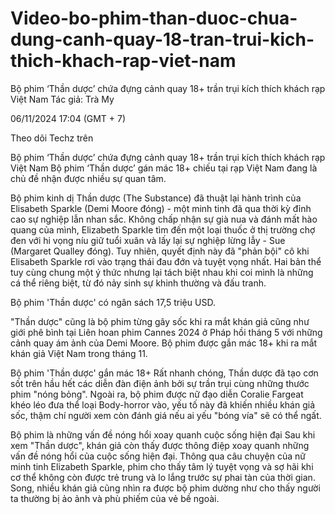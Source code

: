 # Video-bo-phim-than-duoc-chua-dung-canh-quay-18-tran-trui-kich-thich-khach-rap-viet-nam

Bộ phim ‘Thần dược’ chứa đựng cảnh quay 18+ trần trụi kích thích khách rạp Việt Nam
Tác giả: Trà My

06/11/2024 17:04 (GMT + 7)

Theo dõi Techz trên

Bộ phim ‘Thần dược’ chứa đựng cảnh quay 18+ trần trụi kích thích khách rạp Việt Nam 
Bộ phim ‘Thần dược’ gán mác 18+ chiếu tại rạp Việt Nam đang là chủ đề nhận được nhiều sự quan tâm.


Bộ phim kinh dị Thần dược (The Substance) đã thuật lại hành trình của Elisabeth Sparkle (Demi Moore đóng) - một minh tinh đã qua thời kỳ đỉnh cao sự nghiệp lẫn nhan sắc. Không chấp nhận sự già nua và đánh mất hào quang của mình, Elizabeth Sparkle tìm đến một loại thuốc ở thị trường chợ đen với hi vọng níu giữ tuổi xuân và lấy lại sự nghiệp lừng lẫy - Sue (Margaret Qualley đóng). Tuy nhiên, quyết định này đã "phản bội" cô khi  Elisabeth Sparkle rơi vào trạng thái đau đớn và tuyệt vọng nhất. Hai bản thể tuy cùng chung một ý thức nhưng lại tách biệt nhau khi coi mình là những cá thể riêng biệt, từ đó nảy sinh sự khinh thường và đấu tranh. 



Bộ phim 'Thần dược' có ngân sách 17,5 triệu USD.
 

"Thần dược" cũng là bộ phim từng gây sốc khi ra mắt khán giả cũng như giới phê bình tại Liên hoan phim Cannes 2024 ở Pháp hồi tháng 5 với những cảnh quay ám ảnh của Demi Moore. Bộ phim được gắn mác 18+ khi ra mắt khán giả Việt Nam trong tháng 11.



Bộ phim 'Thần dược' gắn mác 18+
Rất nhanh chóng, Thần dược đã tạo cơn sốt trên hầu hết các diễn đàn điện ảnh bởi sự trần trụi cùng những thước phim "nóng bỏng". Ngoài ra, bộ phim được nữ đạo diễn Coralie Fargeat khéo léo đưa thể loại Body-horror vào, yếu tố này đã khiến nhiều khán giả sốc, thậm chí người xem còn đánh giá nếu ai yếu "bóng vía" sẽ có thể ngất. 



Bộ phim là những vấn đề nóng hổi xoay quanh cuộc sống hiện đại 
Sau khi xem "Thần dược", khán giả còn thấy được thông điệp xoay quanh những vấn đề nóng hổi của cuộc sống hiện đại. Thông qua câu chuyện của nữ minh tinh Elizabeth Sparkle, phim cho thấy tâm lý tuyệt vọng và sợ hãi khi cơ thể không còn được trẻ trung và lo lắng trước sự phai tàn của thời gian. Song, nhiều khán giả cũng nhìn ra được bộ phim dường như cho thấy người ta thường bị ảo ảnh và phù phiếm của vẻ bề ngoài. 
